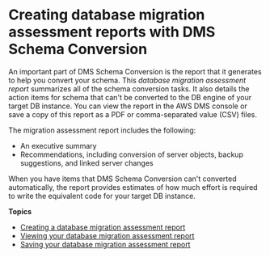 # Creating database migration assessment reports with DMS Schema Conversion<a name="assessment-reports"></a>

An important part of DMS Schema Conversion is the report that it generates to help you convert your schema\. This *database migration assessment report* summarizes all of the schema conversion tasks\. It also details the action items for schema that can't be converted to the DB engine of your target DB instance\. You can view the report in the AWS DMS console or save a copy of this report as a PDF or comma\-separated value \(CSV\) files\.

The migration assessment report includes the following:
+ An executive summary
+ Recommendations, including conversion of server objects, backup suggestions, and linked server changes

 When you have items that DMS Schema Conversion can't converted automatically, the report provides estimates of how much effort is required to write the equivalent code for your target DB instance\.

**Topics**
+ [Creating a database migration assessment report](assessment-reports.create.md)
+ [Viewing your database migration assessment report](assessment-reports-view.md)
+ [Saving your database migration assessment report](assessment-reports-save.md)